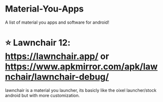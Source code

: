 # Material-You-Apps
A list of material you apps and software for android!


# ⭐ Lawnchair 12: https://lawnchair.app/ or https://www.apkmirror.com/apk/lawnchair/lawnchair-debug/
lawnchair is a material you launcher, its basicly like the oixel launcher/stock android but with more customization.
